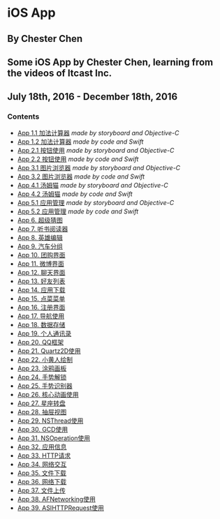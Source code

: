 # iOS App
## By Chester Chen
## Some iOS App by Chester Chen, learning from the videos of Itcast Inc.
## July 18th, 2016 - December 18th, 2016

### Contents

- [App 1.1 加法计算器](CCAddCounter) *made by storyboard and Objective-C*
- [App 1.2 加法计算器](CCAddCounter-Swift) *made by code and Swift*
- [App 2.1 按钮使用](CCButtonUse) *made by storyboard and Objective-C*
- [App 2.2 按钮使用](CCButtonUse-Swift) *made by code and Swift*
- [App 3.1 图片浏览器](CCImageExplorer) *made by storyboard and Objective-C*
- [App 3.2 图片浏览器](CCImageExplorer-Swift) *made by code and Swift*
- [App 4.1 汤姆猫](CCTomCat) *made by storyboard and Objective-C*
- [App 4.2 汤姆猫](CCTomCat-Swift) *made by code and Swift*
- [App 5.1 应用管理](CCAppControl) *made by storyboard and Objective-C*
- [App 5.2 应用管理](CCAppControl-Swift) *made by code and Swift*
- [App 6. 超级猜图](CCFigureGuess)
- [App 7. 听书阅读器](CCDictionReader)
- [App 8. 英雄编辑](CCHeroEdit)
- [App 9. 汽车分组](CCCarGroup)
- [App 10. 团购界面](CCGroupInterface)
- [App 11. 微博界面](CCWeiboInterface)
- [App 12. 聊天界面](CCChatInterface)
- [App 13. 好友列表](CCFriendList)
- [App 14. 应用下载](CCAppDownload)
- [App 15. 点菜菜单](CCOrderFood)
- [App 16. 注册界面](CCRegisterInterface)
- [App 17. 导航使用](CCNavigationUse)
- [App 18. 数据存储](CCDataStorage)
- [App 19. 个人通讯录](CCPersonalContacts)
- [App 20. QQ框架](CCQQFramework)
- [App 21. Quartz2D使用](CCQuartz2DUse)
- [App 22. 小黄人绘制](CCMinionsDraw)
- [App 23. 涂鸦画板](CCDoodlePainter)
- [App 24. 手势解锁](CCGestureUnlock)
- [App 25. 手势识别器](CCGestureRecognizer)
- [App 26. 核心动画使用](CCCoreAnimationUse)
- [App 27. 星座转盘](CCConstellationTurnplate)
- [App 28. 抽屉视图](CCDrawerView)
- [App 29. NSThread使用](CCNSThreadUse)
- [App 30. GCD使用](CCGCDUse)
- [App 31. NSOperation使用](CCNSOperationUse)
- [App 32. 应用信息](CCAppInformation)
- [App 33. HTTP请求](CCHTTPRequest)
- [App 34. 网络交互](CCWebInteraction)
- [App 35. 文件下载](CCFileDownload)
- [App 36. 网络下载](CCWebDownload)
- [App 37. 文件上传](CCFileUpload)
- [App 38. AFNetworking使用](CCAFNetworkingUse)
- [App 39. ASIHTTPRequest使用](CCASIHTTPRequestUse)

